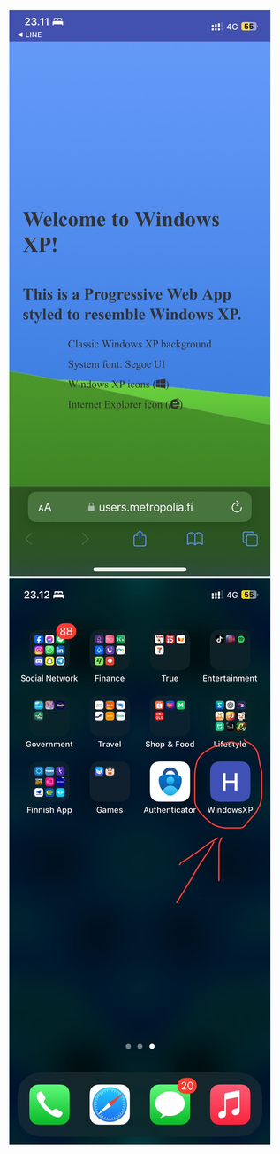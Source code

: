 ![alt text](https://raw.githubusercontent.com/ninenpn/SSSF-PWA-24/main/img/01.jpg)
![alt text](https://raw.githubusercontent.com/ninenpn/SSSF-PWA-24/main/img/02.jpg)
